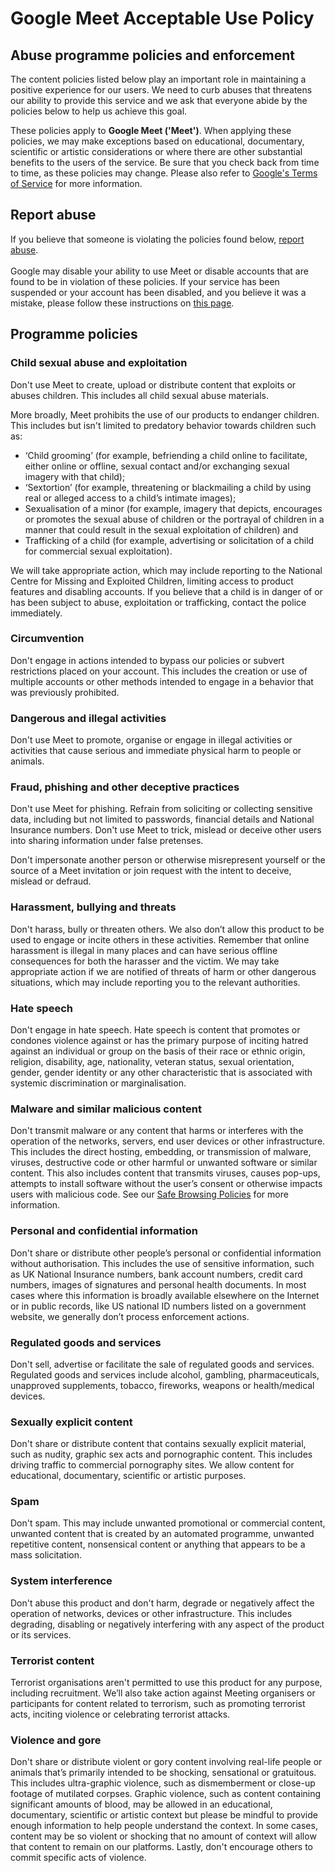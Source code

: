 Google Meet Acceptable Use Policy
=================================

Abuse programme policies and enforcement
----------------------------------------

The content policies listed below play an important role in maintaining a positive experience for our users. We need to curb abuses that threatens our ability to provide this service and we ask that everyone abide by the policies below to help us achieve this goal. 

These policies apply to **Google Meet ('Meet')**. When applying these policies, we may make exceptions based on educational, documentary, scientific or artistic considerations or where there are other substantial benefits to the users of the service. Be sure that you check back from time to time, as these policies may change. Please also refer to [Google's Terms of Service](https://policies.google.com/terms?hl=en-US) for more information.

Report abuse
------------

If you believe that someone is violating the policies found below, [report abuse](https://support.google.com/meet/contact/abuse).   
   
Google may disable your ability to use Meet or disable accounts that are found to be in violation of these policies. If your service has been suspended or your account has been disabled, and you believe it was a mistake, please follow these instructions on [this page](https://support.google.com/accounts/contact/disabled2).

Programme policies
------------------

### Child sexual abuse and exploitation 

Don't use Meet to create, upload or distribute content that exploits or abuses children. This includes all child sexual abuse materials. 

More broadly, Meet prohibits the use of our products to endanger children. This includes but isn't limited to predatory behavior towards children such as:

*   ‘Child grooming’ (for example, befriending a child online to facilitate, either online or offline, sexual contact and/or exchanging sexual imagery with that child);
*   ‘Sextortion’ (for example, threatening or blackmailing a child by using real or alleged access to a child’s intimate images); 
*   Sexualisation of a minor (for example, imagery that depicts, encourages or promotes the sexual abuse of children or the portrayal of children in a manner that could result in the sexual exploitation of children) and 
*   Trafficking of a child (for example, advertising or solicitation of a child for commercial sexual exploitation).  

We will take appropriate action, which may include reporting to the National Centre for Missing and Exploited Children, limiting access to product features and disabling accounts. If you believe that a child is in danger of or has been subject to abuse, exploitation or trafficking, contact the police immediately.

### Circumvention 

Don't engage in actions intended to bypass our policies or subvert restrictions placed on your account. This includes the creation or use of multiple accounts or other methods intended to engage in a behavior that was previously prohibited. 

### Dangerous and illegal activities

Don't use Meet to promote, organise or engage in illegal activities or activities that cause serious and immediate physical harm to people or animals.

### Fraud, phishing and other deceptive practices

Don't use Meet for phishing. Refrain from soliciting or collecting sensitive data, including but not limited to passwords, financial details and National Insurance numbers. Don't use Meet to trick, mislead or deceive other users into sharing information under false pretenses.

Don't impersonate another person or otherwise misrepresent yourself or the source of a Meet invitation or join request with the intent to deceive, mislead or defraud.

### Harassment, bullying and threats 

Don't harass, bully or threaten others. We also don’t allow this product to be used to engage or incite others in these activities. Remember that online harassment is illegal in many places and can have serious offline consequences for both the harasser and the victim. We may take appropriate action if we are notified of threats of harm or other dangerous situations, which may include reporting you to the relevant authorities.

### Hate speech

Don't engage in hate speech. Hate speech is content that promotes or condones violence against or has the primary purpose of inciting hatred against an individual or group on the basis of their race or ethnic origin, religion, disability, age, nationality, veteran status, sexual orientation, gender, gender identity or any other characteristic that is associated with systemic discrimination or marginalisation.

### Malware and similar malicious content

Don't transmit malware or any content that harms or interferes with the operation of the networks, servers, end user devices or other infrastructure. This includes the direct hosting, embedding, or transmission of malware, viruses, destructive code or other harmful or unwanted software or similar content. This also includes content that transmits viruses, causes pop-ups, attempts to install software without the user’s consent or otherwise impacts users with malicious code. See our [Safe Browsing Policies](https://safebrowsing.google.com/#policies) for more information.

### Personal and confidential information

Don't share or distribute other people’s personal or confidential information without authorisation. ​This includes the use of sensitive information, such as UK National Insurance numbers, bank account numbers, credit card numbers, images of signatures and personal health documents. In most cases where this information is broadly available elsewhere on the Internet or in public records, like US national ID numbers listed on a government website, we generally don’t process enforcement actions. 

### Regulated goods and services 

​Don't sell, advertise or facilitate the sale of regulated goods and services. Regulated goods and services include alcohol, gambling, pharmaceuticals, unapproved supplements, tobacco, fireworks, weapons or health/medical devices.

### Sexually explicit content 

Don't share or distribute content that contains sexually explicit material, such as nudity, graphic sex acts and pornographic content. This includes driving traffic to commercial pornography sites. We allow content for educational, documentary, scientific or artistic purposes.

### Spam 

Don't spam. This may include unwanted promotional or commercial content, unwanted content that is created by an automated programme, unwanted repetitive content, nonsensical content or anything that appears to be a mass solicitation.

### System interference

Don't abuse this product and don't harm, degrade or negatively affect the operation of networks, devices or other infrastructure. This includes degrading, disabling or negatively interfering with any aspect of the product or its services.

### Terrorist content

Terrorist organisations aren't permitted to use this product for any purpose, including recruitment. We’ll also take action against Meeting organisers or participants for content related to terrorism, such as promoting terrorist acts, inciting violence or celebrating terrorist attacks. 

### Violence and gore 

Don't share or distribute violent or gory content involving real-life people or animals that’s primarily intended to be shocking, sensational or gratuitous. This includes ultra-graphic violence, such as dismemberment or close-up footage of mutilated corpses. Graphic violence, such as content containing significant amounts of blood, may be allowed in an educational, documentary, scientific or artistic context but please be mindful to provide enough information to help people understand the context. In some cases, content may be so violent or shocking that no amount of context will allow that content to remain on our platforms. Lastly, don't encourage others to commit specific acts of violence.